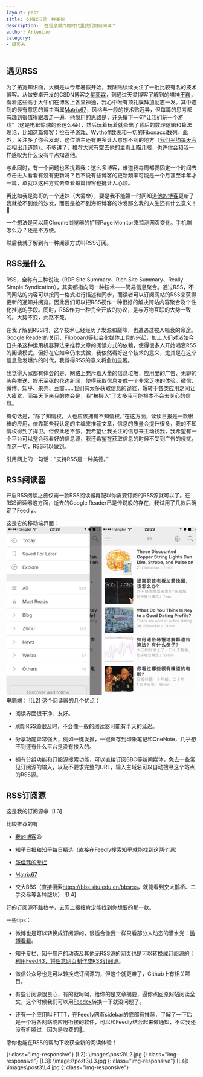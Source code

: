 ```yaml
---
layout: post
title: 支持RSS是一种美德
description:  在信息爆炸的时代里我们如何阅读？
author: ArlenLuo
category:
- 极客志
---
```


## 遇见RSS

为了拓宽知识面，大概是从今年暑假开始，我陆陆续续关注了一批比较有名的技术博客。从做安卓开发的CSDN博客之星<a href="http://blog.csdn.net/guolin_blog" target="_blank">郭霖</a>，到通过天灵博客了解到的喵神<a href="https://onevcat.com/" target="_blank">王巍</a>，看着这些高手大牛们在博客上各显神通，我心中唯有顶礼膜拜加励志一发。其中遇到的最有意思的博主当属<a href="http://www.matrix67.com/blog/" target="_blank">Matrix67</a>，风格与一般的技术贴迥异，但每篇的思考都有趣到很值得跟着走一遍。他惯用的思路是，开头撂下一句“让我们玩一个游戏”（这是电锯惊魂的影迷么😂），然后玩着玩着就牵出了背后的数理逻辑和算法理论，比如这篇博客：<a href="http://www.matrix67.com/blog/archives/6784" target="_blank">捡石子游戏、Wythoff数表和一切的Fibonacci数列</a>。此外，关注多了你会发现，这位博主还有更多让人意想不到的地方（<a href="http://localhost-8080.com/2014/05/%E6%88%91%E4%BB%AC%E5%B9%B3%E5%9D%87%E6%AF%8F%E5%A4%A9%E4%BC%9A%E4%BA%92%E7%9B%B8%E5%87%BA%E5%87%A0%E9%81%93%E9%A2%98/" target="_blank">我们平均每天会互相出几道题</a>）。不多讲了，推荐大家有空去他的主页上瞄几眼，也许你会和我一样感叹为什么没有早点知道他。

与此同时，有一个问题也困扰着我：这么多博客，难道我每周都要固定一个时间去点击进入看看有没有更新吗？且不说有些博客的更新频率可能是一个月甚至半年才一篇，单就以这种方式去查看每篇博客也挺让人心烦。

再比如我是海哥的一个迷妹（大雾😳），要是我不能第一时间知道<a href="https://zhengwu-blog.github.io/" target="_blank">他的博客</a>更新了我就抢不到他的沙发，而要是抢不到海哥博客的沙发那么我的人生还有什么意义！🙂

一个想法是可以用Chrome浏览器的扩展Page Monitor来监测网页变化。手机端怎么办？还是不方便。

然后我就了解到有一种阅读方式叫RSS订阅。

## RSS是什么

RSS，全称有三种说法（RDF Site Summary、Rich Site Summary、Really Simple Syndication），其实都指向同一种技术——简易信息聚合。通过RSS，不同网站的内容可以按同一格式进行描述和同步，而读者可以订阅网站的RSS来获得更新的通知并阅览。因此我们可以把RSS视作一种很好的解决跨站内容聚合及个性化推送的手段。同时，RSS作为一种完全开放的协议，是与万物互联的大势一致的。大势不变，此路不死。

在我了解到RSS时，这个技术已经经历了发源和巅峰，也遭遇过被人唱衰的命途。Google Reader的关闭、Flipboard等社会化媒体工具的兴起，加上人们对诸如今日头条这种运用机器算法来推荐文章的阅读方式的依赖，使得很多人开始唱衰RSS的阅读模式。但好在它如今仍未式微，我依然看好这个技术的意义，尤其是在这个信息愈发爆炸的时代，我觉得RSS的意义将愈加显著。

我觉得大家都有体会的是，网络上充斥着大量的信息垃圾，应用里的广告、无聊的头条推送、娱乐至死的花边新闻，使得获取信息变成一个非常乏味的体验。微信、微博、知乎、果壳、豆瓣……我们有太多获取信息的途径，辗转于各类应用之间让人疲累，而每天下来我的体会是，我“被摄入”了太多我可能根本不会去关心的信息。

有句话是，“除了知情权，人也应该拥有不知情权。”在这方面，读读日报是一款很棒的应用，依靠那些我认定的主编来推荐文章，信息的质量会提升很多，我的不知情权得到了捍卫。但仅此还不够，我希望让我关注的信息来主动找我，我希望有一个平台可以整合我看好的信息源，我还希望在获取信息的时候不受到广告的侵扰，而这一切，RSS可以做到。

引用网上的一句话：“支持RSS是一种美德。”

## RSS阅读器

开启RSS阅读之旅仅需一款RSS阅读器再配以你需要订阅的RSS源就可以了。在RSS阅读器这方面，逝去的Google Reader已是传说般的存在，我试用了几款后确定了Feedly。

这是它的移动端界面：
![L1]
电脑端：
![L2]
这个阅读器的几个优点：

* 阅读界面很干净、友好。

* 刷新RSS源很及时，不会像一般的阅读器可能有半天的延迟。

* 分享功能异常强大，例如一键发推，一键保存到印象笔记和OneNote，几乎想不到还有什么平台是没有接入的。

* 拥有分组功能和订阅源搜索功能，可以直接订阅BBC等新闻媒体，免去一些常见订阅源的输入，以及不要求完整的URL，输入主域名可以自动搜寻这个站点的RSS源。

## RSS订阅源

这是我的订阅源😁
![L3]

比较推荐的有

* <a href="https://arlenluo.github.io/feed.xml" target="_blank">我的博客</a>😆

* 知乎日报和知乎每日精选（直接在Feedly搜索知乎就能找到这两个源）

* <a href="https://feedex.net/feed/www.douban.com/feed/people/zhangjiawei/notes" target="_blank">张佳玮的专栏</a>

* <a href="http://www.matrix67.com/blog/feed.asp" target="_blank">Matrix67</a>

* 交大BBS（直接搜索<a href="https://bbs.sjtu.edu.cn/bbsrss" target="_blank">https://bbs.sjtu.edu.cn/bbsrss</a>，就能看到交大鹊桥、二手交易等各种版块）
![L4]

好的订阅源不胜枚举，去网上搜搜肯定能找到你想要的那一款。

一些tips：

* 微博也是可以转换成订阅源的，很适合像我一样只看部分人动态的潜水党：<a href="http://weibo.wbdacdn.com/" target="_blank">微博看看</a>。

* 知乎专栏、知乎用户的动态及其他无RSS源的网页也是可以转换成订阅源的：<a href="http://sspai.com/34320" target="_blank">利用Feed43，将任意网页制作成RSS订阅源</a>。

* 微信公众号也是可以转换成订阅源的，但这个就更难了，Github上有相关项目。

* 有些订阅源很良心，有的就呵呵，给你的是文章摘要，逼你点回原网站阅读全文，这个时候我们可以用<a href="https://feedex.net/ " target="_blank">Feedex</a>转换一下就没问题了。

* 还有一个应用叫iFTTT，在Feedly网页sidebar的底部有推荐，了解了一下后是一个将各网站或应用衔接的软件，可以和Feedly结合起来做通知，不过我还没有折腾过，因为是收费的🙈。

愿你也能在RSS的帮助下收获全新的阅读体验！


[L1]: \images\post3\L1.jpg
{: class="img-responsive"}
[L2]: \images\post3\L2.jpg
{: class="img-responsive"}
[L3]: \images\post3\L3.jpg
{: class="img-responsive"}
[L4]: \images\post3\L4.jpg
{: class="img-responsive"}
